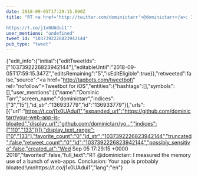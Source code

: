 ```yaml
---
date: 2018-09-05T17:29:15.000Z
title: "RT <a href='http://twitter.com/dominictarr'>@dominictarr</a>: I measured the memory use of a bunch of web-apps. Conclusion: Your app is probably bloated!

https://t.co/j1x0UAdui1″"
user_mentions: "undefined"
tweet_id: "1037392226823942144"
pub_type: "tweet"
---
```

{"edit_info":{"initial":{"editTweetIds":["1037392226823942144"],"editableUntil":"2018-09-05T17:59:15.347Z","editsRemaining":"5","isEditEligible":true}},"retweeted":false,"source":"<a href=\"http://tapbots.com/tweetbot\" rel=\"nofollow\">Tweetbot for iΟS</a>","entities":{"hashtags":[],"symbols":[],"user_mentions":[{"name":"Dominic Tarr","screen_name":"dominictarr","indices":["3","15"],"id_str":"136933779","id":"136933779"}],"urls":[{"url":"https://t.co/j1x0UAdui1","expanded_url":"https://github.com/dominictarr/your-web-app-is-bloated","display_url":"github.com/dominictarr/yo…","indices":["110","133"]}]},"display_text_range":["0","133"],"favorite_count":"0","id_str":"1037392226823942144","truncated":false,"retweet_count":"0","id":"1037392226823942144","possibly_sensitive":false,"created_at":"Wed Sep 05 17:29:15 +0000 2018","favorited":false,"full_text":"RT @dominictarr: I measured the memory use of a bunch of web-apps. Conclusion: Your app is probably bloated!\n\nhttps://t.co/j1x0UAdui1","lang":"en"}

